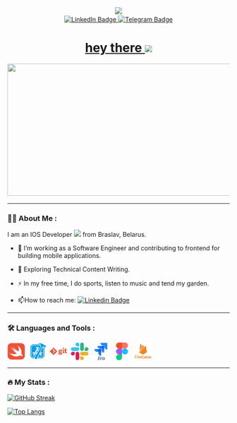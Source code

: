 <div id="header" align="center">
  <img src="https://media.giphy.com/media/UqAlDtPrxUIT1yYmFp/giphy-downsized-large.gif" width="100"/>
</div>

<div id="badges" align="center">
  <a href="https://www.linkedin.com/in/кирилл-doomfist-42a635230/">
    <img src="https://img.shields.io/badge/LinkedIn-blue?style=for-the-badge&logo=linkedin&logoColor=white" alt="LinkedIn Badge"/>
  </a>
  <a href="https://t.me/mikedexterisaniceguy">
    <img src="https://img.shields.io/badge/Telegram-red?style=for-the-badge&logo=telegram&logoColor=white" alt="Telegram Badge"/>
    <h1>
    hey there
    <img src="https://media.giphy.com/media/hvRJCLFzcasrR4ia7z/giphy.gif" width="30px"/>
    </h1>
  </a>
</div>

<div align="center">
  <img src="https://media.giphy.com/media/dWesBcTLavkZuG35MI/giphy.gif" width="600" height="300"/>
</div>

---

### :man_technologist: About Me :

I am an IOS Developer <img src="https://media.giphy.com/media/WUlplcMpOCEmTGBtBW/giphy.gif" width="30"> from Braslav, Belarus.

- :telescope: I’m working as a Software Engineer and contributing to frontend for building mobile applications.

- :seedling: Exploring Technical Content Writing.

- :zap: In my free time, I do sports, listen to music and tend my garden.

- :mailbox:How to reach me: [![Linkedin Badge](https://img.shields.io/badge/-mikedexterisaniceguy-blue?style=flat&logo=Linkedin&logoColor=white)](https://www.linkedin.com/in/кирилл-doomfist-42a635230/)

---

### :hammer_and_wrench: Languages and Tools :

<div>
  <img src="https://github.com/devicons/devicon/blob/master/icons/swift/swift-original.svg" title="Swift" alt="Swift" width="40" height="40"/>&nbsp;
  <img src="https://github.com/devicons/devicon/blob/master/icons/xcode/xcode-plain.svg" title="XCode" alt="XCode" width="40" height="40"/>&nbsp;
  <img src="https://github.com/devicons/devicon/blob/master/icons/git/git-plain-wordmark.svg" title="Git" alt="Git" width="40" height="40"/>&nbsp;
  <img src="https://github.com/devicons/devicon/blob/master/icons/slack/slack-original.svg" title="Slack" alt="Slack" width="40" height="40"/>&nbsp;
   <img src="https://github.com/devicons/devicon/blob/master/icons/jira/jira-original-wordmark.svg" title="Jira" alt="Jira" width="40" height="40"/>&nbsp;
   <img src="https://github.com/devicons/devicon/blob/master/icons/figma/figma-original.svg" title="Figma" alt="Figma" width="40" height="40"/>&nbsp;
  <img src="https://github.com/devicons/devicon/blob/master/icons/firebase/firebase-plain-wordmark.svg" title="Firebase" alt="Firebase" width="40" height="40"/>&nbsp;

</div>

---

### :fire: My Stats :

[![GitHub Streak](http://github-readme-streak-stats.herokuapp.com?user=mikedexterisaniceguy&theme=dark&background=000000)](https://git.io/streak-stats)
    
[![Top Langs](https://github-readme-stats.vercel.app/api/top-langs/?username=mikedexterisaniceguy&layout=compact&theme=vision-friendly-dark)](https://github.com/anuraghazra/github-readme-stats)

